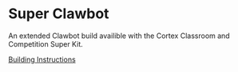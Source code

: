 # Super Clawbot

An extended Clawbot build availible with the Cortex Classroom and Competition Super Kit.

[Building Instructions](http://link.vex.com/vexedr/pdf/super-clawbot-build-instructions)

